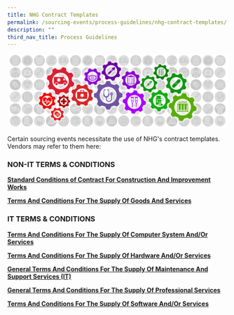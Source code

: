 ```yaml
---
title: NHG Contract Templates
permalink: /sourcing-events/process-guidelines/nhg-contract-templates/
description: ""
third_nav_title: Process Guidelines
---
```

![](/images/alps_sourcing_events_process_guidelines_1920x640_clear.png)

Certain sourcing events necessitate the use of NHG's contract templates. Vendors may refer to them here:

### NON-IT TERMS & CONDITIONS

[**Standard Conditions of Contract For Construction And Improvement Works**](/files/Contract%20Directory/NHG%20TEMPLATES/nhg_scc_1_12102022_v_1_6_construction_and_improvement_works.pdf)

[**Terms And Conditions For The Supply Of Goods And Services**](/files/Contract%20Directory/NHG%20TEMPLATES/nhg_scc_3_21022023_v_1_9_goods_and_services.pdf)

### IT TERMS & CONDITIONS

[**Terms And Conditions For The Supply Of Computer System And/Or Services**](/files/Contract%20Directory/NHG%20TEMPLATES/nhg_scc_6_itrfp_system_acquisition.pdf)

[**Terms And Conditions For The Supply Of Hardware And/Or Services**](/files/Contract%20Directory/NHG%20TEMPLATES/nhg_scc_6_itrfp_hardware_acquisition.pdf)

[**General Terms And Conditions For The Supply Of Maintenance And Support Services (IT)**](/files/Contract%20Directory/NHG%20TEMPLATES/nhg_scc_6_itrfp_maintenance_services.pdf)

[**General Terms And Conditions For The Supply Of Professional Services**](/files/Contract%20Directory/NHG%20TEMPLATES/nhg_scc_6_itrfp_professional_services.pdf)

[**Terms And Conditions For The Supply Of Software And/Or Services**](/files/Contract%20Directory/NHG%20TEMPLATES/nhg_scc_6_itrfp_software_acquisition.pdf)


